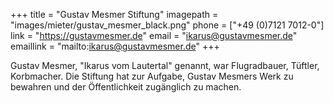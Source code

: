 +++
title = "Gustav Mesmer Stiftung"
imagepath = "images/mieter/gustav_mesmer_black.png"
phone = ["+49 (0)7121 7012-0"]
link = "https://gustavmesmer.de"
email = "ikarus@gustavmesmer.de"
emaillink = "mailto:ikarus@gustavmesmer.de"
+++

Gustav Mesmer, "Ikarus vom Lautertal" genannt, war Flugradbauer, Tüftler, Korbmacher. Die Stiftung hat zur Aufgabe, Gustav Mesmers Werk zu bewahren und der Öffentlichkeit zugänglich zu machen. 
<!-- Hörspiel, Buch, Katalog und Film. -->
